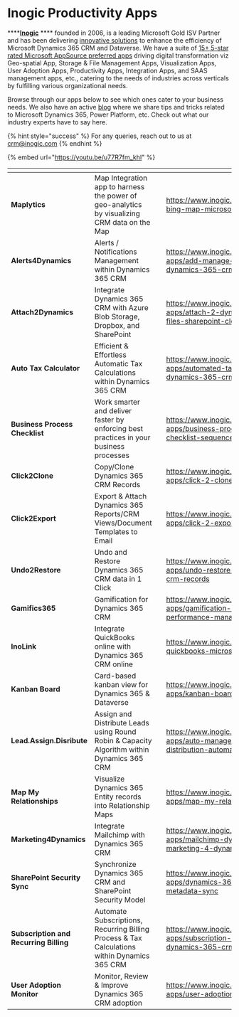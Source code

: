 # Inogic Productivity Apps

****[**Inogic**](https://www.inogic.com/) **** founded in 2006, is a leading Microsoft Gold ISV Partner and has been delivering [innovative solutions](https://www.inogic.com/product/integrations/productivity-apps) to enhance the efficiency of Microsoft Dynamics 365 CRM and Dataverse. We have a suite of [15+ 5-star rated Microsoft AppSource preferred apps](https://appsource.microsoft.com/en-us/marketplace/apps?search=inogic\&page=1) driving digital transformation viz Geo-spatial App, Storage & File Management Apps, Visualization Apps, User Adoption Apps, Productivity Apps, Integration Apps, and SAAS management apps, etc., catering to the needs of industries across verticals by fulfilling various organizational needs.

Browse through our apps below to see which ones cater to your business needs. We also have an active [blog](https://www.inogic.com/blog/) where we share tips and tricks related to Microsoft Dynamics 365, Power Platform, etc. Check out what our industry experts have to say here.&#x20;

{% hint style="success" %}
For any queries, reach out to us at [crm@inogic.com](mailto:crm@inogic.com)
{% endhint %}

{% embed url="https://youtu.be/u77R7fm_khI" %}

<table data-view="cards"><thead><tr><th></th><th></th><th></th><th data-hidden data-card-target data-type="content-ref"></th></tr></thead><tbody><tr><td><strong>Maplytics</strong></td><td>Map Integration app to harness the power of geo-analytics by visualizing CRM data on the Map</td><td></td><td><a href="https://www.inogic.com/product/integrations/maplytics-bing-map-microsoft-dynamics-crm">https://www.inogic.com/product/integrations/maplytics-bing-map-microsoft-dynamics-crm</a></td></tr><tr><td><strong>Alerts4Dynamics</strong></td><td>Alerts / Notifications Management within Dynamics 365 CRM</td><td></td><td><a href="https://www.inogic.com/product/productivity-apps/add-manage-schedule-notifications-alerts-4-dynamics-365-crm">https://www.inogic.com/product/productivity-apps/add-manage-schedule-notifications-alerts-4-dynamics-365-crm</a></td></tr><tr><td><strong>Attach2Dynamics</strong></td><td>Integrate Dynamics 365 CRM with Azure Blob Storage, Dropbox, and SharePoint</td><td></td><td><a href="https://www.inogic.com/product/productivity-apps/attach-2-dynamics-365-crm-upload-multiple-files-sharepoint-cloud-storage">https://www.inogic.com/product/productivity-apps/attach-2-dynamics-365-crm-upload-multiple-files-sharepoint-cloud-storage</a></td></tr><tr><td><strong>Auto Tax Calculator</strong></td><td>Efficient &#x26; Effortless Automatic Tax Calculations within Dynamics 365 CRM</td><td></td><td><a href="https://www.inogic.com/product/productivity-apps/automated-tax-calculation-processing-dynamics-365-crm">https://www.inogic.com/product/productivity-apps/automated-tax-calculation-processing-dynamics-365-crm</a></td></tr><tr><td><strong>Business Process Checklist</strong></td><td>Work smarter and deliver faster by enforcing best practices in your business processes</td><td></td><td><a href="https://www.inogic.com/product/productivity-apps/business-process-dynamics-365-crm-to-do-checklist-sequence">https://www.inogic.com/product/productivity-apps/business-process-dynamics-365-crm-to-do-checklist-sequence</a></td></tr><tr><td><strong>Click2Clone</strong></td><td>Copy/Clone Dynamics 365 CRM Records</td><td><h3></h3></td><td><a href="https://www.inogic.com/product/productivity-apps/click-2-clone-microsoft-dynamics-crm-records">https://www.inogic.com/product/productivity-apps/click-2-clone-microsoft-dynamics-crm-records</a></td></tr><tr><td><strong>Click2Export</strong></td><td>Export &#x26; Attach Dynamics 365 Reports/CRM Views/Document Templates to Email</td><td></td><td><a href="https://www.inogic.com/product/productivity-apps/click-2-export-microsoft-dynamics-crm-reports">https://www.inogic.com/product/productivity-apps/click-2-export-microsoft-dynamics-crm-reports</a></td></tr><tr><td><strong>Undo2Restore</strong></td><td>Undo and Restore Dynamics 365 CRM data in 1 Click</td><td></td><td><a href="https://www.inogic.com/product/productivity-apps/undo-restore-recover-deleted-dynamics-365-crm-records">https://www.inogic.com/product/productivity-apps/undo-restore-recover-deleted-dynamics-365-crm-records</a></td></tr><tr><td><strong>Gamifics365</strong></td><td>Gamification for Dynamics 365 CRM</td><td></td><td><a href="https://www.inogic.com/product/productivity-apps/gamification-motivation-engagement-performance-management-dynamics-365-crm">https://www.inogic.com/product/productivity-apps/gamification-motivation-engagement-performance-management-dynamics-365-crm</a></td></tr><tr><td><strong>InoLink</strong></td><td>Integrate QuickBooks online with Dynamics 365 CRM online</td><td></td><td><a href="https://www.inogic.com/product/integrations/inolink-quickbooks-microsoft-dynamics-crm">https://www.inogic.com/product/integrations/inolink-quickbooks-microsoft-dynamics-crm</a></td></tr><tr><td><strong>Kanban Board</strong></td><td>Card-based kanban view for Dynamics 365 &#x26; Dataverse</td><td></td><td><a href="https://www.inogic.com/product/productivity-apps/kanban-board-dynamics-365-crm">https://www.inogic.com/product/productivity-apps/kanban-board-dynamics-365-crm</a></td></tr><tr><td><strong>Lead.Assign.Disribute</strong></td><td>Assign and Distribute Leads using Round Robin &#x26; Capacity Algorithm within Dynamics 365 CRM</td><td></td><td><a href="https://www.inogic.com/product/productivity-apps/auto-manage-lead-assignment-and-distribution-automation-dynamics-365-crm">https://www.inogic.com/product/productivity-apps/auto-manage-lead-assignment-and-distribution-automation-dynamics-365-crm</a></td></tr><tr><td><strong>Map My Relationships</strong></td><td>Visualize Dynamics 365 Entity records into Relationship Maps</td><td></td><td><a href="https://www.inogic.com/product/productivity-apps/map-my-relationships-dynamics-365-crm">https://www.inogic.com/product/productivity-apps/map-my-relationships-dynamics-365-crm</a></td></tr><tr><td><strong>Marketing4Dynamics</strong></td><td>Integrate Mailchimp with Dynamics 365 CRM</td><td></td><td><a href="https://www.inogic.com/product/productivity-apps/mailchimp-dynamics-365-crm-integration-marketing-4-dynamics">https://www.inogic.com/product/productivity-apps/mailchimp-dynamics-365-crm-integration-marketing-4-dynamics</a></td></tr><tr><td><strong>SharePoint Security Sync</strong></td><td>Synchronize Dynamics 365 CRM and SharePoint Security Model</td><td></td><td><a href="https://www.inogic.com/product/productivity-apps/dynamics-365-crm-sharepoint-security-metadata-sync">https://www.inogic.com/product/productivity-apps/dynamics-365-crm-sharepoint-security-metadata-sync</a></td></tr><tr><td><strong>Subscription and Recurring Billing</strong> </td><td>Automate Subscriptions, Recurring Billing Process &#x26; Tax Calculations within Dynamics 365 CRM</td><td></td><td><a href="https://www.inogic.com/product/productivity-apps/subscription-management-recurring-billing-dynamics-365-crm">https://www.inogic.com/product/productivity-apps/subscription-management-recurring-billing-dynamics-365-crm</a></td></tr><tr><td><strong>User Adoption Monitor</strong></td><td>Monitor, Review &#x26; Improve Dynamics 365 CRM adoption</td><td></td><td><a href="https://www.inogic.com/product/productivity-apps/user-adoption-monitor-in-dynamics-crm">https://www.inogic.com/product/productivity-apps/user-adoption-monitor-in-dynamics-crm</a></td></tr></tbody></table>
